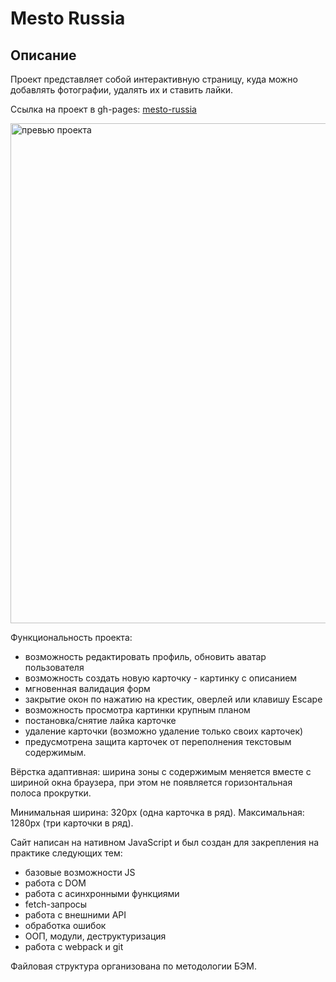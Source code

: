 # Mesto Russia


## Описание

Проект представляет собой интерактивную страницу, куда можно добавлять фотографии, удалять их и ставить лайки.

Ссылка на проект в gh-pages: [mesto-russia](https://andreibelyun.github.io/mesto/)


<img src='./public/mesto.gif' alt='превью проекта' width='800px'/>


Функциональность проекта:
- возможность редактировать профиль, обновить аватар пользователя
- возможность создать новую карточку - картинку с описанием
- мгновенная валидация форм
- закрытие окон по нажатию на крестик, оверлей или клавишу Escape
- возможность просмотра картинки крупным планом
- постановка/снятие лайка карточке
- удаление карточки (возможно удаление только своих карточек)
- предусмотрена защита карточек от переполнения текстовым содержимым.

Вёрстка адаптивная: ширина зоны с содержимым меняется вместе с шириной окна браузера, при этом не появляется горизонтальная полоса прокрутки.

Минимальная ширина: 320px (одна карточка в ряд). Максимальная: 1280px (три карточки в ряд).

Сайт написан на нативном JavaScript и был создан для закрепления на практике следующих тем:

- базовые возможности JS
- работа с DOM
- работа с асинхронными функциями
- fetch-запросы
- работа с внешними API
- обработка ошибок
- ООП, модули, деструктуризация
- работа с webpack и git

Файловая структура организована по методологии БЭМ.
